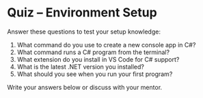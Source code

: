 # Quiz – Environment Setup

Answer these questions to test your setup knowledge:

1. What command do you use to create a new console app in C#?
2. What command runs a C# program from the terminal?
3. What extension do you install in VS Code for C# support?
4. What is the latest .NET version you installed?
5. What should you see when you run your first program?

Write your answers below or discuss with your mentor.
